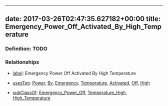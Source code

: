 
---
date: 2017-03-26T02:47:35.627182+00:00
title: Emergency_Power_Off_Activated_By_High_Temperature
---
### Definition: TODO

### Relationships

* [label](http://www.w3.org/2000/01/rdf-schema#label): Emergency Power Off Activated By High Temperature

* [usesTag](https://brickschema.org/schema/1.0/BrickFrame#usesTag): [Power](https://brickschema.org/schema/1.0/BrickTag#Power), [By](https://brickschema.org/schema/1.0/BrickTag#By), [Emergency](https://brickschema.org/schema/1.0/BrickTag#Emergency), [Temperature](https://brickschema.org/schema/1.0/BrickTag#Temperature), [Activated](https://brickschema.org/schema/1.0/BrickTag#Activated), [Off](https://brickschema.org/schema/1.0/BrickTag#Off), [High](https://brickschema.org/schema/1.0/BrickTag#High)

* [subClassOf](http://www.w3.org/2000/01/rdf-schema#subClassOf): [Emergency_Power_Off](https://brickschema.org/schema/1.0/Brick#Emergency_Power_Off), [Temperature_High](https://brickschema.org/schema/1.0/Brick#Temperature_High), [High_Temperature](https://brickschema.org/schema/1.0/Brick#High_Temperature)
